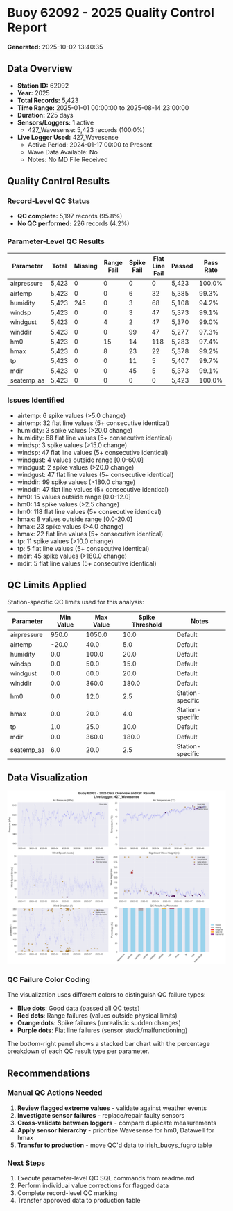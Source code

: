# Buoy 62092 - 2025 Quality Control Report

**Generated:** 2025-10-02 13:40:35

## Data Overview

- **Station ID:** 62092
- **Year:** 2025
- **Total Records:** 5,423
- **Time Range:** 2025-01-01 00:00:00 to 2025-08-14 23:00:00
- **Duration:** 225 days
- **Sensors/Loggers:** 1 active
  - 427_Wavesense: 5,423 records (100.0%)
- **Live Logger Used:** 427_Wavesense
  - Active Period: 2024-01-17 00:00 to Present
  - Wave Data Available: No
  - Notes: No MD File Received

## Quality Control Results

### Record-Level QC Status

- **QC complete:** 5,197 records (95.8%)
- **No QC performed:** 226 records (4.2%)

### Parameter-Level QC Results

| Parameter | Total | Missing | Range Fail | Spike Fail | Flat Line Fail | Passed | Pass Rate |
|-----------|--------|---------|------------|------------|----------------|--------|-----------|
| airpressure | 5,423 | 0 | 0 | 0 | 0 | 5,423 | 100.0% |
| airtemp | 5,423 | 0 | 0 | 6 | 32 | 5,385 | 99.3% |
| humidity | 5,423 | 245 | 0 | 3 | 68 | 5,108 | 94.2% |
| windsp | 5,423 | 0 | 0 | 3 | 47 | 5,373 | 99.1% |
| windgust | 5,423 | 0 | 4 | 2 | 47 | 5,370 | 99.0% |
| winddir | 5,423 | 0 | 0 | 99 | 47 | 5,277 | 97.3% |
| hm0 | 5,423 | 0 | 15 | 14 | 118 | 5,283 | 97.4% |
| hmax | 5,423 | 0 | 8 | 23 | 22 | 5,378 | 99.2% |
| tp | 5,423 | 0 | 0 | 11 | 5 | 5,407 | 99.7% |
| mdir | 5,423 | 0 | 0 | 45 | 5 | 5,373 | 99.1% |
| seatemp_aa | 5,423 | 0 | 0 | 0 | 0 | 5,423 | 100.0% |

### Issues Identified

- airtemp: 6 spike values (>5.0 change)
- airtemp: 32 flat line values (5+ consecutive identical)
- humidity: 3 spike values (>20.0 change)
- humidity: 68 flat line values (5+ consecutive identical)
- windsp: 3 spike values (>15.0 change)
- windsp: 47 flat line values (5+ consecutive identical)
- windgust: 4 values outside range [0.0-60.0]
- windgust: 2 spike values (>20.0 change)
- windgust: 47 flat line values (5+ consecutive identical)
- winddir: 99 spike values (>180.0 change)
- winddir: 47 flat line values (5+ consecutive identical)
- hm0: 15 values outside range [0.0-12.0]
- hm0: 14 spike values (>2.5 change)
- hm0: 118 flat line values (5+ consecutive identical)
- hmax: 8 values outside range [0.0-20.0]
- hmax: 23 spike values (>4.0 change)
- hmax: 22 flat line values (5+ consecutive identical)
- tp: 11 spike values (>10.0 change)
- tp: 5 flat line values (5+ consecutive identical)
- mdir: 45 spike values (>180.0 change)
- mdir: 5 flat line values (5+ consecutive identical)

## QC Limits Applied

Station-specific QC limits used for this analysis:

| Parameter | Min Value | Max Value | Spike Threshold | Notes |
|-----------|-----------|-----------|-----------------|-------|
| airpressure | 950.0 | 1050.0 | 10.0 | Default |
| airtemp | -20.0 | 40.0 | 5.0 | Default |
| humidity | 0.0 | 100.0 | 20.0 | Default |
| windsp | 0.0 | 50.0 | 15.0 | Default |
| windgust | 0.0 | 60.0 | 20.0 | Default |
| winddir | 0.0 | 360.0 | 180.0 | Default |
| hm0 | 0.0 | 12.0 | 2.5 | Station-specific |
| hmax | 0.0 | 20.0 | 4.0 | Station-specific |
| tp | 1.0 | 25.0 | 10.0 | Default |
| mdir | 0.0 | 360.0 | 180.0 | Default |
| seatemp_aa | 6.0 | 20.0 | 2.5 | Station-specific |

## Data Visualization

![QC Overview](buoy_62092_2025_qc_overview.png)

### QC Failure Color Coding

The visualization uses different colors to distinguish QC failure types:

- **Blue dots**: Good data (passed all QC tests)
- **Red dots**: Range failures (values outside physical limits)
- **Orange dots**: Spike failures (unrealistic sudden changes)
- **Purple dots**: Flat line failures (sensor stuck/malfunctioning)

The bottom-right panel shows a stacked bar chart with the percentage breakdown of each QC result type per parameter.

## Recommendations

### Manual QC Actions Needed

1. **Review flagged extreme values** - validate against weather events
2. **Investigate sensor failures** - replace/repair faulty sensors
3. **Cross-validate between loggers** - compare duplicate measurements
4. **Apply sensor hierarchy** - prioritize Wavesense for hm0, Datawell for hmax
5. **Transfer to production** - move QC'd data to irish_buoys_fugro table

### Next Steps

1. Execute parameter-level QC SQL commands from readme.md
2. Perform individual value corrections for flagged data
3. Complete record-level QC marking
4. Transfer approved data to production table
